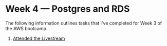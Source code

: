 # Week 4 — Postgres and RDS

The following information outlines tasks that I've completed for Week 3 of the AWS bootcamp.

1. [Attended the Livestream](https://www.youtube.com/watch?v=EtD7Kv5YCUs)

